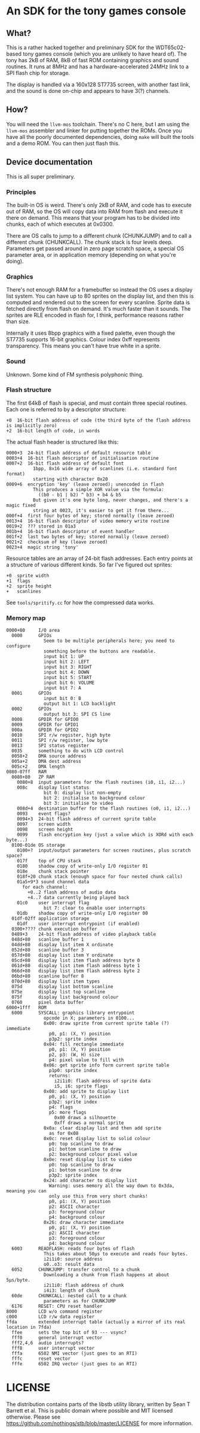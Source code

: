 An SDK for the tony games console
=================================

## What?

This is a rather hacked together and preliminary SDK for the WDT65c02-based tony
games console (which you are unlikely to have heard of). The tony has 2kB of
RAM, 8kB of fast ROM containing graphics and sound routines. It runs at 8MHz and
has a hardware-accelerated 24MHz link to a SPI flash chip for storage.

The display is handled via a 160x128 ST7735 screen, with another fast link, and
the sound is done on-chip and appears to have 3(?) channels.

## How?

You will need the `llvm-mos` toolchain. There's no C here, but I am using the
`llvm-mos` assembler and linker for putting together the ROMs.  Once you have
all the poorly documented dependencies, doing `make` will built the tools and a
demo ROM. You can then just flash this.

## Device documentation

This is all super preliminary.

### Principles

The built-in OS is weird. There's only 2kB of RAM, and code has to execute out
of RAM, so the OS will copy data into RAM from flash and execute it there on
demand.  This means that your program has to be divided into chunks, each of
which executes at 0x0300. 

There are OS calls to jump to a different chunk (CHUNKJUMP) and to call a
different chunk (CHUNKCALL). The chunk stack is four levels deep. Parameters get
passed around in zero page scratch space, a special OS parameter area, or in
application memory (depending on what you're doing).

### Graphics

There's not enough RAM for a framebuffer so instead the OS uses a display list
system. You can have up to 80 sprites on the display list, and then this is
computed and rendered out to the screen for every scanline. Sprite data is
fetched directly from flash on demand. It's much faster than it sounds. The sprites
are RLE encoded in flash for, I think, performance reasons rather than size.

Internally it uses 8bpp graphics with a fixed palette, even though the ST7735
supports 16-bit graphics. Colour index 0xff represents transparency. This means
you can't have true white in a sprite.

### Sound

Unknown. Some kind of FM synthesis polyphonic thing.

### Flash structure

The first 64kB of flash is special, and must contain three special routines.
Each one is referred to by a descriptor structure:

```
+0  16-bit flash address of code (the third byte of the flash address is implicitly zero)
+2  16-bit length of code, in words
```

The actual flash header is structured like this:

```
0000+3  24-bit flash address of default resource table
0003+4  16-bit flash descriptor of initialisation routine
0007+2  16-bit flash address of default font
          1bpp, 8x16 wide array of scanlines (i.e. standard font format)
          starting with character 0x20
0009+6  encryption 'key' (leave zeroed); unencoded in flash
          This produces a simple XOR value via the formula:
            ((b0 - b1 | b2) ^ b3) + b4 & b5
          But given it's one byte long, never changes, and there's a magic fixed
          string at 0023, it's easier to get it from there...
000f+4  first four bytes of key; stored normally (leave zeroed)
0013+4  16-bit flash descriptor of video memory write routine
0019+2  ??? stored in 01a3
001b+4  16-bit flash descriptor of event handler
001f+2  last two bytes of key; stored normally (leave zeroed)
0021+2  checksum of key (leave zeroed)
0023+4  magic string 'tony'
```

Resource tables are an array of 24-bit flash addresses. Each entry points at a
structure of various different kinds. So far I've figured out sprites:

```
+0  sprite width
+1  flags
+2  sprite height
+   scanlines
```

See `tools/spritify.cc` for how the compressed data works.

### Memory map

```
0000+80     I/O area
  0000      GPIOs
              Seem to be multiple peripherals here; you need to configure
              something before the buttons are readable.
              input bit 1: UP
              input bit 2: LEFT
              input bit 3: RIGHT
              input bit 4: DOWN
              input bit 5: START
              input bit 6: VOLUME
              input bit 7: A
  0001      GPIOs
              input bit 0: B
              output bit 1: LCD backlight
  0002      GPIOs
              output bit 3: SPI CS line
  0008      GPDIR for GPIO0
  0009      GPDIR for GPIO1
  000a      GPDIR for GPIO2
  0010      SPI r/w register, high byte
  0011      SPI r/w register, low byte
  0013      SPI status register
  0035      something to do with LCD control
  0058+2    DMA source address
  005a+2    DMA dest address
  005c+2    DMA length
0080-07ff   RAM
  0080+80   ZP RAM
    0080+8  input parameters for the flash routines (i0, i1, i2...)
    008c    display list status
              bit 0: display list non-empty
              bit 2: initialise to background colour
              bit 3: initialise to video
    008d+4  destination buffer for the flash routines (o0, i1, i2...)
    0093    event flags?
    0094+3  24-bit flash address of current sprite table
    0097    screen width
    0098    screen height
    0099    flash encryption key (just a value which is XORd with each byte...)
  0100-01de OS storage
    0100+?  input/output parameters for screen routines, plus scratch space?
    017f    top of CPU stack
    0180    shadow copy of write-only I/O register 01
    018e    chunk stack pointer
    018f+20 chunk stack (enough space for four nested chunk calls)
    01a5+9*3 sound channel data
      for each channel:
        +0..2 flash address of audio data
        +4..7 data currently being played back
    01c0    user interrupt flag
              bit 7: clear to enable user interrupts
    01db    shadow copy of write-only I/O register 00
  01df-02ff application storage
    01df    user interrupt entrypoint (if enabled)
  0300+???? chunk execution buffer
  0489+3    24-bit flash address of video playback table
  048d+80   scanline buffer 1
  04dd+80   display list item X ordinate
  052d+80   scanline buffer 3
  057d+80   display list item Y ordinate
  05cd+80   display list item flash address byte 0
  061d+80   display list item flash address byte 1
  066d+80   display list item flash address byte 2
  06bd+80   scanline buffer 8
  070d+80   display list item types
  075d      display list bottom scanline
  075e      display list top scanline
  075f      display list background colour
  0760      pixel data buffer
6000+1fff   ROM
  6000      SYSCALL: graphics library entrypoint
              opcode in X; parameters in 0100...
              0x00: draw sprite from current sprite table (?) immediate
                p0, p1: (X, Y) position
                p3p2: sprite index
              0x04: fill rectangle immediate
                p0, p1: (X, Y) position
                p2, p3: (W, H) size
                p4: pixel value to fill with
              0x06: get sprite info form current sprite table
                p1p0: sprite index
                returns:
                  i2i1i0: flash address of sprite data
                  i5, i6: sprite flags
              0x08: add sprite to display list
                p0, p1: (X, Y) position
                p3p2: sprite index
                p4: flags
                p5: more flags
                  0x00 draws a silhouette
                  0xff draws a normal sprite
              0x0a: clear display list and then add sprite
                as for 0x08
              0x0c: reset display list to solid colour
                p0: top scanline to draw
                p1: bottom scanline to draw
                p2: background colour pixel value
              0x0e: reset display list to video
                p0: top scanline to draw
                p1: bottom scanline to draw
                p3p2: sprite index 
              0x24: add character to display list
                Warning: uses memory all the way down to 0x3da, meaning you can
                only use this from very short chunks!
                p0, p1: (X, Y) position
                p2: ASCII character
                p3: foreground colour
                p4: background colour
              0x26: draw character immediate
                p0, p1: (X, Y) position
                p2: ASCII character
                p3: foreground colour
                p4: background colour
  6003      READFLASH: reads four bytes of flash
              This takes about 50µs to execute and reads four bytes.
              i2i1i0: source address
              o0..o3: result data
  6052      CHUNKJUMP: transfer control to a chunk
              Downloading a chunk from flash happens at about 5µs/byte.
              i2i1i0: flash address of chunk
              i4i3: length of chunk
  60de      CHUNKCALL: nested call to a chunk
              parameters as for CHUNKJUMP
  6176      RESET: CPU reset handler
8000        LCD w/o command register
c000        LCD r/w data register
ffda        extended interrupt table (actually a mirror of its real location in 7fda)
  ffee      sets the top bit of 93 --- vsync?
  fff0      general interrupt vector
  fff2,4,6  audio interrupts?
  fff8      user interrupt vector
  fffa      6502 NMI vector (just goes to an RTI)
  fffc      reset vector
  fffe      6502 IRQ vector (just goes to an RTI)
```

LICENSE
=======

The distribution contains parts of the libstb utility library, written by
Sean T Barrett et al. This is public domain where possible and MIT licensed
otherwise. Please see https://github.com/nothings/stb/blob/master/LICENSE
for more information.


